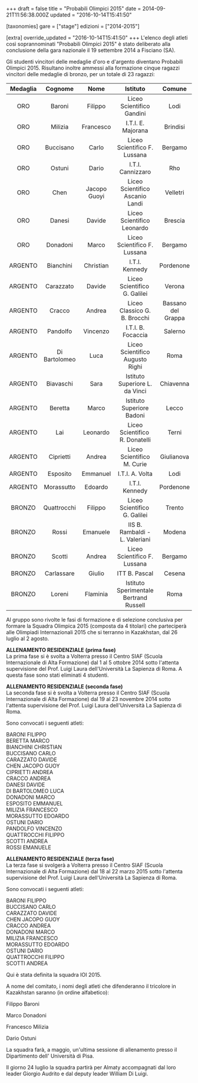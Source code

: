 +++
draft = false
title = "Probabili Olimpici 2015"
date = 2014-09-21T11:56:38.000Z
updated = "2016-10-14T15:41:50"

[taxonomies]
gare = ["stage"]
edizioni = ["2014-2015"]

[extra]
override_updated = "2016-10-14T15:41:50"
+++
L'elenco degli atleti così soprannominati "Probabili Olimpici 2015" è stato deliberato alla conclusione della gara nazionale il 19 settembre 2014 a Fisciano (SA).

Gli studenti vincitori delle medaglie d'oro e d'argento diventano Probabili Olimpici 2015. Risultano inoltre ammessi alla formazione cinque ragazzi vincitori delle medaglie di bronzo, per un totale di 23 ragazzi:

| **Medaglia** |  **Cognome**  |   **Nome**   |              **Istituto**              |     **Comune**     | **classe** |
| :----------: | :-----------: | :----------: | :------------------------------------: | :----------------: | :--------: |
|     ORO      |    Baroni     |   Filippo    |       Liceo Scientifico Gandini        |        Lodi        |     IV     |
|     ORO      |    Milizia    |  Francesco   |           I.T.I. E. Majorana           |      Brindisi      |     V      |
|     ORO      |   Buccisano   |    Carlo     |      Liceo Scientifico F. Lussana      |      Bergamo       |     IV     |
|     ORO      |    Ostuni     |    Dario     |           I.T.I. Cannizzaro            |        Rho         |     V      |
|     ORO      |     Chen      | Jacopo Guoyi |    Liceo Scientifico Ascanio Landi     |      Velletri      |    III     |
|     ORO      |    Danesi     |    Davide    |       Liceo Scientifico Leonardo       |      Brescia       |     V      |
|     ORO      |   Donadoni    |    Marco     |      Liceo Scientifico F. Lussana      |      Bergamo       |    III     |
|   ARGENTO    |   Bianchini   |  Christian   |             I.T.I. Kennedy             |     Pordenone      |    III     |
|   ARGENTO    |   Carazzato   |    Davide    |     Liceo Scientifico  G. Galilei      |       Verona       |     V      |
|   ARGENTO    |    Cracco     |    Andrea    |      Liceo Classico G. B. Brocchi      | Bassano del Grappa |     IV     |
|   ARGENTO    |   Pandolfo    |   Vincenzo   |           I.T.I. B. Focaccia           |      Salerno       |     V      |
|   ARGENTO    | Di Bartolomeo |     Luca     |    Liceo Scientifico Augusto Righi     |        Roma        |     IV     |
|   ARGENTO    |   Biavaschi   |     Sara     |     Istituto Superiore L. da Vinci     |     Chiavenna      |     V      |
|   ARGENTO    |    Beretta    |    Marco     |       Istituto Superiore Badoni        |       Lecco        |     V      |
|   ARGENTO    |      Lai      |   Leonardo   |    Liceo Scientifico  R. Donatelli     |       Terni        |     IV     |
|   ARGENTO    |   Ciprietti   |    Andrea    |       Liceo Scientifico M. Curie       |     Giulianova     |     II     |
|   ARGENTO    |   Esposito    |   Emmanuel   |            I.T.I. A. Volta             |        Lodi        |     IV     |
|   ARGENTO    |  Morassutto   |   Edoardo    |             I.T.I. Kennedy             |     Pordenone      |     IV     |
|    BRONZO    |  Quattrocchi  |   Filippo    |     Liceo Scientifico  G. Galilei      |       Trento       |     IV     |
|    BRONZO    |     Rossi     |   Emanuele   |     IIS B. Rambaldi - L. Valeriani     |       Modena       |     V      |
|    BRONZO    |    Scotti     |    Andrea    |      Liceo Scientifico F. Lussana      |      Bergamo       |     V      |
|    BRONZO    |  Carlassare   |    Giulio    |             ITT B. Pascal              |       Cesena       |    III     |
|    BRONZO    |    Loreni     |   Flaminia   | Istituto Sperimentale Bertrand Russell |        Roma        |     V      |

Al gruppo sono rivolte le fasi di formazione e di selezione conclusiva per formare la Squadra Olimpica 2015 (composta da 4 titolari) che parteciperà alle Olimpiadi Internazionali 2015 che si terranno in Kazakhstan, dal 26 luglio al 2 agosto.

**ALLENAMENTO RESIDENZIALE (prima fase)**<br/> La prima fase si è svolta a Volterra presso il Centro SIAF (Scuola Internazionale di Alta Formazione) dal 1 al 5 ottobre 2014 sotto l'attenta supervisione del Prof. Luigi Laura dell'Università La Sapienza di Roma. A questa fase sono stati eliminati 4 studenti.

**ALLENAMENTO RESIDENZIALE (seconda fase)**<br/> La seconda fase si è svolta a Volterra presso il Centro SIAF (Scuola Internazionale di Alta Formazione) dal 19 al 23 novembre 2014 sotto l'attenta supervisione del Prof. Luigi Laura dell'Università La Sapienza di Roma.

Sono convocati i seguenti atleti:

BARONI FILIPPO<br/> BERETTA MARCO<br/> BIANCHINI CHRISTIAN<br/> BUCCISANO CARLO<br/> CARAZZATO DAVIDE<br/> CHEN JACOPO GUOY<br/> CIPRIETTI ANDREA<br/> CRACCO ANDREA<br/> DANESI DAVIDE<br/> DI BARTOLOMEO LUCA<br/> DONADONI MARCO<br/> ESPOSITO EMMANUEL<br/> MILIZIA FRANCESCO<br/> MORASSUTTO EDOARDO<br/> OSTUNI DARIO<br/> PANDOLFO VINCENZO<br/> QUATTROCCHI FILIPPO<br/> SCOTTI ANDREA<br/> ROSSI EMANUELE

**ALLENAMENTO RESIDENZIALE (terza fase)**<br/> La terza fase si svolgerà a Volterra presso il Centro SIAF (Scuola Internazionale di Alta Formazione) dal 18 al 22 marzo 2015 sotto l'attenta supervisione del Prof. Luigi Laura dell'Università La Sapienza di Roma.

Sono convocati i seguenti atleti:

BARONI FILIPPO<br/> BUCCISANO CARLO<br/> CARAZZATO DAVIDE<br/> CHEN JACOPO GUOY<br/> CRACCO ANDREA<br/> DONADONI MARCO<br/> MILIZIA FRANCESCO<br/> MORASSUTTO EDOARDO<br/> OSTUNI DARIO<br/> QUATTROCCHI FILIPPO<br/> SCOTTI ANDREA

Qui è stata definita la squadra IOI 2015.

A nome del comitato, i nomi degli atleti che difenderanno il tricolore in Kazakhstan saranno (in ordine alfabetico):

Filippo Baroni

Marco Donadoni

Francesco Milizia

Dario Ostuni

La squadra farà, a maggio, un'ultima sessione di allenamento presso il Dipartimento dell' Università di Pisa.

Il giorno 24 luglio la squadra partirà per Almaty accompagnati dal loro leader Giorgio Audrito e dal deputy leader William Di Luigi.
